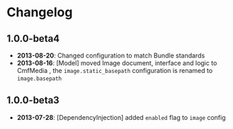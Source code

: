 Changelog
=========

1.0.0-beta4
-----------

* **2013-08-20**: Changed configuration to match Bundle standards
* **2013-08-16**: [Model] moved Image document, interface and logic to CmfMedia
  , the `image.static_basepath` configuration is renamed to `image.basepath`

1.0.0-beta3
-----------

* **2013-07-28**: [DependencyInjection] added `enabled` flag to `image` config
